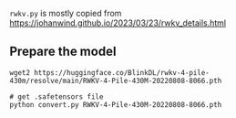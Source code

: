 `rwkv.py` is mostly copied from https://johanwind.github.io/2023/03/23/rwkv_details.html

## Prepare the model

```
wget2 https://huggingface.co/BlinkDL/rwkv-4-pile-430m/resolve/main/RWKV-4-Pile-430M-20220808-8066.pth

# get .safetensors file
python convert.py RWKV-4-Pile-430M-20220808-8066.pth
```
